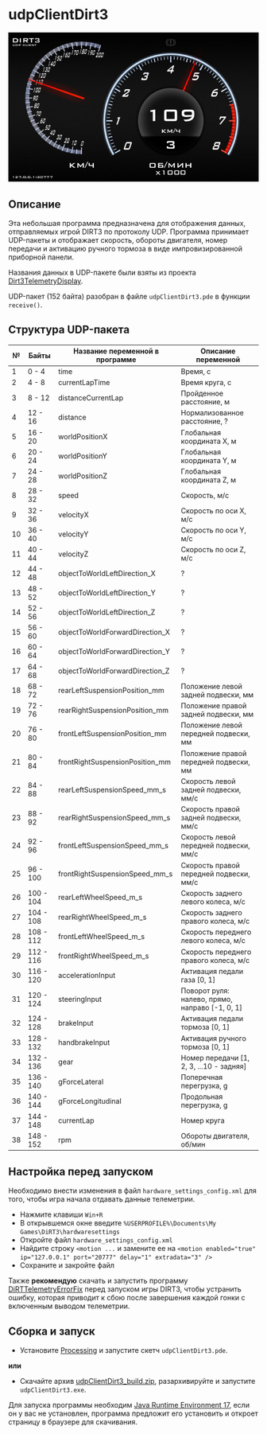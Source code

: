 # udpClientDirt3
![udpClientDirt3](udpClientDirt3.png)

## Описание
Эта небольшая программа предназначена для отображения данных, отправляемых игрой DIRT3 по протоколу UDP.
Программа принимает UDP-пакеты и отображает скорость, обороты двигателя, номер передачи и активацию ручного тормоза в виде импровизированной приборной панели.

Названия данных в UDP-пакете были взяты из проекта [Dirt3TelemetryDisplay](https://github.com/Sztorm/Dirt3TelemetryDisplay/tree/master).

UDP-пакет (152 байта) разобран в файле ``udpClientDirt3.pde`` в функции ``receive()``.

## Структура UDP-пакета
| №  | Байты      | Название переменной в программе  | Описание переменной |
| -- | ---------- | -------------------------------- | ------------------- |
| 1  | 0 - 4      | time                             | Время, с                                        |
| 2  | 4 - 8      | currentLapTime                   | Время круга, с                                  |
| 3  | 8 - 12     | distanceCurrentLap               | Пройденное расстояние, м                        |
| 4  | 12 - 16    | distance                         | Нормализованное расстояние, ?                   |
| 5  | 16 - 20    | worldPositionX                   | Глобальная координата X, м                      |
| 6  | 20 - 24    | worldPositionY                   | Глобальная координата Y, м                      |
| 7  | 24 - 28    | worldPositionZ                   | Глобальная координата Z, м                      |
| 8  | 28 - 32    | speed                            | Скорость, м/с                                   |
| 9  | 32 - 36    | velocityX                        | Скорость по оси X, м/с                          |
| 10 | 36 - 40    | velocityY                        | Скорость по оси Y, м/с                          |
| 11 | 40 - 44    | velocityZ                        | Скорость по оси Z, м/с                          |
| 12 | 44 - 48    | objectToWorldLeftDirection_X     | ?                                               |
| 13 | 48 - 52    | objectToWorldLeftDirection_Y     | ?                                               |
| 14 | 52 - 56    | objectToWorldLeftDirection_Z     | ?                                               |
| 15 | 56 - 60    | objectToWorldForwardDirection_X  | ?                                               |
| 16 | 60 - 64    | objectToWorldForwardDirection_Y  | ?                                               |
| 17 | 64 - 68    | objectToWorldForwardDirection_Z  | ?                                               |
| 18 | 68 - 72    | rearLeftSuspensionPosition_mm    | Положение левой задней подвески, мм             |
| 19 | 72 - 76    | rearRightSuspensionPosition_mm   | Положение правой задней подвески, мм            |
| 20 | 76 - 80    | frontLeftSuspensionPosition_mm   | Положение левой передней подвески, мм           |
| 21 | 80 - 84    | frontRightSuspensionPosition_mm  | Положение правой передней подвески, мм          |
| 22 | 84 - 88    | rearLeftSuspensionSpeed_mm_s     | Скорость левой задней подвески, мм/с            |
| 23 | 88 - 92    | rearRightSuspensionSpeed_mm_s    | Скорость правой задней подвески, мм/с           |
| 24 | 92 - 96    | frontLeftSuspensionSpeed_mm_s    | Скорость левой передней подвески, мм/с          |
| 25 | 96 - 100   | frontRightSuspensionSpeed_mm_s   | Скорость правой передней подвески, мм/с         |
| 26 | 100 - 104  | rearLeftWheelSpeed_m_s           | Скорость заднего левого колеса, м/с             |
| 27 | 104 - 108  | rearRightWheelSpeed_m_s          | Скорость заднего правого колеса, м/с            |
| 28 | 108 - 112  | frontLeftWheelSpeed_m_s          | Скорость переднего левого колеса, м/с           |
| 29 | 112 - 116  | frontRightWheelSpeed_m_s         | Скорость переднего правого колеса, м/с          |
| 30 | 116 - 120  | accelerationInput                | Активация педали газа [0, 1]                    |
| 31 | 120 - 124  | steeringInput                    | Поворот руля: налево, прямо, направо [-1, 0, 1] |
| 32 | 124 - 128  | brakeInput                       | Активация педали тормоза [0, 1]                 |
| 33 | 128 - 132  | handbrakeInput                   | Активация ручного тормоза [0, 1]                |
| 34 | 132 - 136  | gear                             | Номер передачи [1, 2, 3, ...10 - задняя]        |
| 35 | 136 - 140  | gForceLateral                    | Поперечная перегрузка, g                        |
| 36 | 140 - 144  | gForceLongitudinal               | Продольная перегрузка, g                        |
| 37 | 144 - 148  | currentLap                       | Номер круга                                     |
| 38 | 148 - 152  | rpm                              | Обороты двигателя, об/мин                       |

## Настройка перед запуском
Необходимо внести изменения в файл ``hardware_settings_config.xml`` для того, чтобы игра начала отдавать данные телеметрии.
* Нажмите клавиши ``Win+R``
* В открывшемся окне введите ``%USERPROFILE%\Documents\My Games\DiRT3\hardwaresettings``
* Откройте файл ``hardware_settings_config.xml``
* Найдите строку ``<motion ...`` и замените ее на
```<motion enabled="true" ip="127.0.0.1" port="20777" delay="1" extradata="3" />```
* Сохраните и закройте файл

Также **рекомендую** скачать и запустить программу [DiRTTelemetryErrorFix](https://github.com/RoccoC/DiRTTelemetryErrorFix) перед запуском игры DIRT3, чтобы устранить ошибку, которая приводит к сбою после завершения каждой гонки с включенным выводом телеметрии.

## Сборка и запуск
* Установите [Processing](https://processing.org/download) и запустите скетч ``udpClientDirt3.pde``.

**или**

* Скачайте архив [udpClientDirt3_build.zip](https://github.com/kimoncar/udpClientDirt3/raw/refs/heads/main/udpClientDirt3_build.zip), разархивируйте и запустите ``udpClientDirt3.exe``.

Для запуска программы необходим [Java Runtime Environment 17](https://adoptium.net), если он у вас не установлен, программа предложит его установить и откроет страницу в браузере для скачивания.